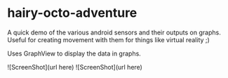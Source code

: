 hairy-octo-adventure
====================

A  quick demo of the various android sensors and their outputs on graphs.  Useful for 
creating movement with them for things like virtual reality ;)

Uses GraphView to display the data in graphs.

![ScreenShot](url here)
![ScreenShot](url here)
